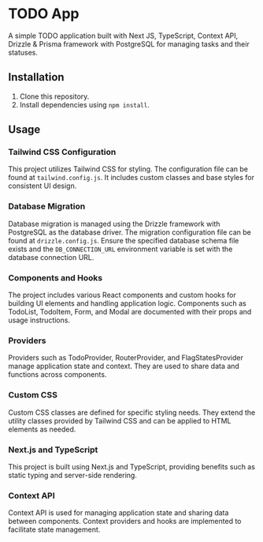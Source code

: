 # TODO App

A simple TODO application built with Next JS, TypeScript, Context API, Drizzle & Prisma framework with PostgreSQL for managing tasks and their statuses.

## Installation

1. Clone this repository.
2. Install dependencies using `npm install`.

## Usage

### Tailwind CSS Configuration

This project utilizes Tailwind CSS for styling. The configuration file can be found at `tailwind.config.js`. It includes custom classes and base styles for consistent UI design.

### Database Migration

Database migration is managed using the Drizzle framework with PostgreSQL as the database driver. The migration configuration file can be found at `drizzle.config.js`. Ensure the specified database schema file exists and the `DB_CONNECTION_URL` environment variable is set with the database connection URL.

### Components and Hooks

The project includes various React components and custom hooks for building UI elements and handling application logic. Components such as TodoList, TodoItem, Form, and Modal are documented with their props and usage instructions.

### Providers

Providers such as TodoProvider, RouterProvider, and FlagStatesProvider manage application state and context. They are used to share data and functions across components.

### Custom CSS

Custom CSS classes are defined for specific styling needs. They extend the utility classes provided by Tailwind CSS and can be applied to HTML elements as needed.

### Next.js and TypeScript

This project is built using Next.js and TypeScript, providing benefits such as static typing and server-side rendering.

### Context API

Context API is used for managing application state and sharing data between components. Context providers and hooks are implemented to facilitate state management.

